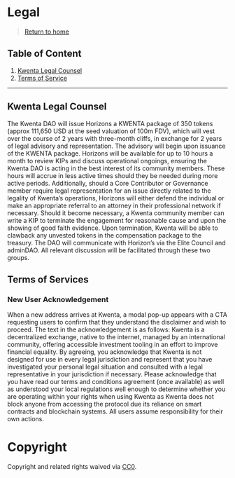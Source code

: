 # Legal

> [Return to home](../README.md)

## Table of Content
1. [Kwenta Legal Counsel](#kwenta-legal-counsel)
2. [Terms of Service](#terms-of-services)
---

## Kwenta Legal Counsel

The Kwenta DAO will issue Horizons a KWENTA package of 350 tokens (approx 111,650 USD at the seed valuation of 100m FDV), which will vest over the course of 2 years with three-month cliffs, in exchange for 2 years of legal advisory and representation. The advisory will begin upon issuance of the KWENTA package.
Horizons will be available for up to 10 hours a month to review KIPs and discuss operational ongoings, ensuring the Kwenta DAO is acting in the best interest of its community members. These hours will accrue in less active times should they be needed during more active periods. Additionally, should a Core Contributor or Governance member require legal representation for an issue directly related to the legality of Kwenta’s operations, Horizons will either defend the individual or make an appropriate referral to an attorney in their professional network if necessary.
Should it become necessary, a Kwenta community member can write a KIP to terminate the engagement for reasonable cause and upon the showing of good faith evidence. Upon termination, Kwenta will be able to clawback any unvested tokens in the compensation package to the treasury.
The DAO will communicate with Horizon’s via the Elite Council and adminDAO. All relevant discussion will be facilitated through these two groups.

## Terms of Services

### New User Acknowledgement

When a new address arrives at Kwenta, a modal pop-up appears with a CTA requesting users to confirm that they understand the disclaimer and wish to proceed.
The text in the acknowledgement is as follows:
Kwenta is a decentralized exchange, native to the internet, managed by an international community, offering accessible investment tooling in an effort to improve financial equality. By agreeing, you acknowledge that Kwenta is not designed for use in every legal jurisdiction and represent that you have investigated your personal legal situation and consulted with a legal representative in your jurisdiction if necessary.
Please acknowledge that you have read our terms and conditions agreement (once available) as well as understood your local regulations well enough to determine whether you are operating within your rights when using Kwenta as Kwenta does not block anyone from accessing the protocol due its reliance on smart contracts and blockchain systems. All users assume responsibility for their own actions.

# Copyright

Copyright and related rights waived via [CC0](https://creativecommons.org/publicdomain/zero/1.0/).
